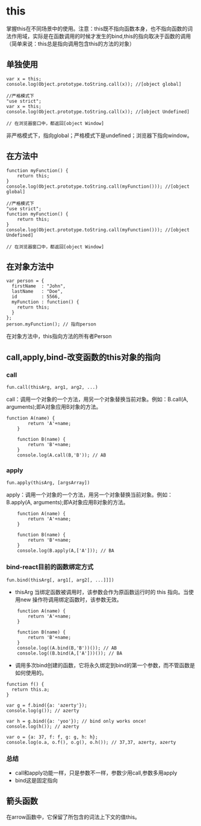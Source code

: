 # this
掌握this在不同场景中的使用。注意：this既不指向函数本身，也不指向函数的词法作用域，实际是在函数调用的时候才发生的bind,this的指向取决于函数的调用（简单来说：this总是指向调用包含this的方法的对象）
## 单独使用
```
var x = this;
console.log(Object.prototype.toString.call(x)); //[object global]

//严格模式下
"use strict";
var x = this;
console.log(Object.prototype.toString.call(x)); //[object Undefined]

// 在浏览器窗口中，都返回[object Window]
```
非严格模式下，指向global；严格模式下是undefined；浏览器下指向window。
## 在方法中
```
function myFunction() {
    return this;
}
console.log(Object.prototype.toString.call(myFunction())); //[object global]

//严格模式下
"use strict";
function myFunction() {
    return this;
}
console.log(Object.prototype.toString.call(myFunction())); //[object Undefined]

// 在浏览器窗口中，都返回[object Window]
```
## 在对象方法中
```
var person = {
  firstName  : "John",
  lastName   : "Doe",
  id         : 5566,
  myFunction : function() {
    return this;
  }
};
person.myFunction(); // 指向person
```
在对象方法中，this指向方法的所有者Person
## call,apply,bind-改变函数的this对象的指向
### call
```
fun.call(thisArg, arg1, arg2, ...)
```
call：调用一个对象的一个方法，用另一个对象替换当前对象。例如：B.call(A, arguments);即A对象应用B对象的方法。
```
function A(name) {
        return 'A'+name;
    }

    function B(name) {
        return 'B'+name;
    }
    console.log(A.call(B,'B')); // AB
```
### apply
```
fun.apply(thisArg, [argsArray])
```
apply：调用一个对象的一个方法，用另一个对象替换当前对象。例如：B.apply(A, arguments);即A对象应用B对象的方法。

```
    function A(name) {
        return 'A'+name;
    }

    function B(name) {
        return 'B'+name;
    }
    console.log(B.apply(A,['A'])); // BA
```
### bind-react目前的函数绑定方式
```
fun.bind(thisArg[, arg1[, arg2[, ...]]])
```
- thisArg 当绑定函数被调用时，该参数会作为原函数运行时的 this 指向。当使用new 操作符调用绑定函数时，该参数无效。
```
    function A(name) {
        return 'A'+name;
    }

    function B(name) {
        return 'B'+name;
    }
    console.log((A.bind(B,'B'))()); // AB
    console.log((B.bind(A,['A']))()); // BA
```
- 调用多次bind创建的函数，它将永久绑定到bind的第一个参数，而不管函数是如何使用的。
```
function f() {
  return this.a;
}

var g = f.bind({a: 'azerty'});
console.log(g()); // azerty

var h = g.bind({a: 'yoo'}); // bind only works once!
console.log(h()); // azerty

var o = {a: 37, f: f, g: g, h: h};
console.log(o.a, o.f(), o.g(), o.h()); // 37,37, azerty, azerty
```
### 总结
- call和apply功能一样，只是参数不一样，参数少用call,参数多用apply  
- bind这是固定指向
## 箭头函数
在arrow函数中，它保留了所包含的词法上下文的值this。

